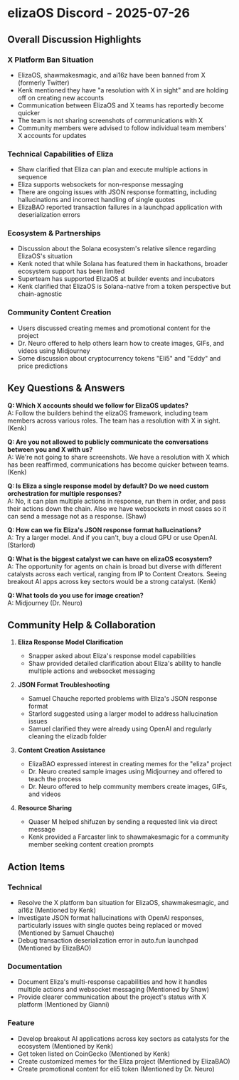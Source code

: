 # elizaOS Discord - 2025-07-26

## Overall Discussion Highlights

### X Platform Ban Situation
- ElizaOS, shawmakesmagic, and ai16z have been banned from X (formerly Twitter)
- Kenk mentioned they have "a resolution with X in sight" and are holding off on creating new accounts
- Communication between ElizaOS and X teams has reportedly become quicker
- The team is not sharing screenshots of communications with X
- Community members were advised to follow individual team members' X accounts for updates

### Technical Capabilities of Eliza
- Shaw clarified that Eliza can plan and execute multiple actions in sequence
- Eliza supports websockets for non-response messaging
- There are ongoing issues with JSON response formatting, including hallucinations and incorrect handling of single quotes
- ElizaBAO reported transaction failures in a launchpad application with deserialization errors

### Ecosystem & Partnerships
- Discussion about the Solana ecosystem's relative silence regarding ElizaOS's situation
- Kenk noted that while Solana has featured them in hackathons, broader ecosystem support has been limited
- Superteam has supported ElizaOS at builder events and incubators
- Kenk clarified that ElizaOS is Solana-native from a token perspective but chain-agnostic

### Community Content Creation
- Users discussed creating memes and promotional content for the project
- Dr. Neuro offered to help others learn how to create images, GIFs, and videos using Midjourney
- Some discussion about cryptocurrency tokens "Eli5" and "Eddy" and price predictions

## Key Questions & Answers

**Q: Which X accounts should we follow for ElizaOS updates?**  
A: Follow the builders behind the elizaOS framework, including team members across various roles. The team has a resolution with X in sight. (Kenk)

**Q: Are you not allowed to publicly communicate the conversations between you and X with us?**  
A: We're not going to share screenshots. We have a resolution with X which has been reaffirmed, communications has become quicker between teams. (Kenk)

**Q: Is Eliza a single response model by default? Do we need custom orchestration for multiple responses?**  
A: No, it can plan multiple actions in response, run them in order, and pass their actions down the chain. Also we have websockets in most cases so it can send a message not as a response. (Shaw)

**Q: How can we fix Eliza's JSON response format hallucinations?**  
A: Try a larger model. And if you can't, buy a cloud GPU or use OpenAI. (Starlord)

**Q: What is the biggest catalyst we can have on elizaOS ecosystem?**  
A: The opportunity for agents on chain is broad but diverse with different catalysts across each vertical, ranging from IP to Content Creators. Seeing breakout AI apps across key sectors would be a strong catalyst. (Kenk)

**Q: What tools do you use for image creation?**  
A: Midjourney (Dr. Neuro)

## Community Help & Collaboration

1. **Eliza Response Model Clarification**
   - Snapper asked about Eliza's response model capabilities
   - Shaw provided detailed clarification about Eliza's ability to handle multiple actions and websocket messaging

2. **JSON Format Troubleshooting**
   - Samuel Chauche reported problems with Eliza's JSON response format
   - Starlord suggested using a larger model to address hallucination issues
   - Samuel clarified they were already using OpenAI and regularly cleaning the elizadb folder

3. **Content Creation Assistance**
   - ElizaBAO expressed interest in creating memes for the "eliza" project
   - Dr. Neuro created sample images using Midjourney and offered to teach the process
   - Dr. Neuro offered to help community members create images, GIFs, and videos

4. **Resource Sharing**
   - Quaser M helped shifuzen by sending a requested link via direct message
   - Kenk provided a Farcaster link to shawmakesmagic for a community member seeking content creation prompts

## Action Items

### Technical
- Resolve the X platform ban situation for ElizaOS, shawmakesmagic, and ai16z (Mentioned by Kenk)
- Investigate JSON format hallucinations with OpenAI responses, particularly issues with single quotes being replaced or moved (Mentioned by Samuel Chauche)
- Debug transaction deserialization error in auto.fun launchpad (Mentioned by ElizaBAO)

### Documentation
- Document Eliza's multi-response capabilities and how it handles multiple actions and websocket messaging (Mentioned by Shaw)
- Provide clearer communication about the project's status with X platform (Mentioned by Gianni)

### Feature
- Develop breakout AI applications across key sectors as catalysts for the ecosystem (Mentioned by Kenk)
- Get token listed on CoinGecko (Mentioned by Kenk)
- Create customized memes for the Eliza project (Mentioned by ElizaBAO)
- Create promotional content for eli5 token (Mentioned by Dr. Neuro)